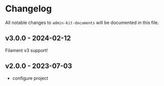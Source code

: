 # Changelog

All notable changes to `admin-kit-documents` will be documented in this file.

## v3.0.0 - 2024-02-12

Filament v3 support!

## v2.0.0 - 2023-07-03

- configure project
